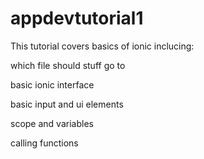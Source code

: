appdevtutorial1
===============

<p>This tutorial covers basics of ionic inclucing:</p>
<p>which file should stuff go to</p>
<p>basic ionic interface</p>
<p>basic input and ui elements</p>
<p>scope and variables</p>
<p>calling functions</p>
